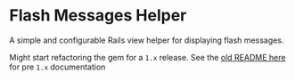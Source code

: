 # Flash Messages Helper
A simple and configurable Rails view helper for displaying flash messages.

Might start refactoring the gem for a `1.x` release. See the [ old README here](https://github.com/mdeering/flash_messages_helper/blob/05469e24b8a7f1267a8000e81486237d64bfbbf9/README.textile) for pre `1.x` documentation
